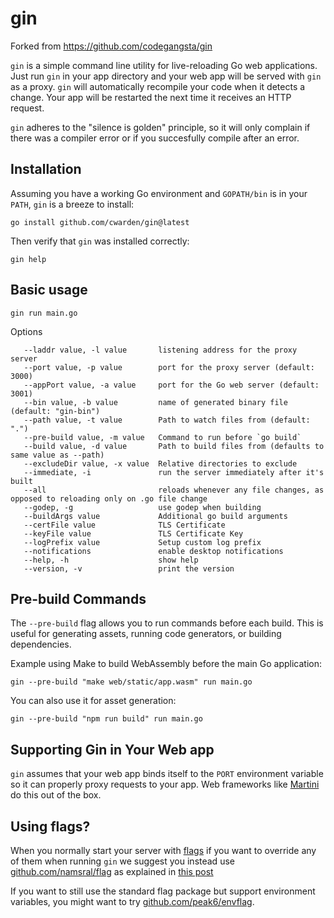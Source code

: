 gin
========

Forked from https://github.com/codegangsta/gin

`gin` is a simple command line utility for live-reloading Go web applications.
Just run `gin` in your app directory and your web app will be served with
`gin` as a proxy. `gin` will automatically recompile your code when it
detects a change. Your app will be restarted the next time it receives an
HTTP request.

`gin` adheres to the "silence is golden" principle, so it will only complain
if there was a compiler error or if you succesfully compile after an error.

## Installation

Assuming you have a working Go environment and `GOPATH/bin` is in your
`PATH`, `gin` is a breeze to install:

```shell
go install github.com/cwarden/gin@latest
```

Then verify that `gin` was installed correctly:

```shell
gin help
```
## Basic usage
```shell
gin run main.go
```
Options
```
   --laddr value, -l value       listening address for the proxy server
   --port value, -p value        port for the proxy server (default: 3000)
   --appPort value, -a value     port for the Go web server (default: 3001)
   --bin value, -b value         name of generated binary file (default: "gin-bin")
   --path value, -t value        Path to watch files from (default: ".")
   --pre-build value, -m value   Command to run before `go build`
   --build value, -d value       Path to build files from (defaults to same value as --path)
   --excludeDir value, -x value  Relative directories to exclude
   --immediate, -i               run the server immediately after it's built
   --all                         reloads whenever any file changes, as opposed to reloading only on .go file change
   --godep, -g                   use godep when building
   --buildArgs value             Additional go build arguments
   --certFile value              TLS Certificate
   --keyFile value               TLS Certificate Key
   --logPrefix value             Setup custom log prefix
   --notifications               enable desktop notifications
   --help, -h                    show help
   --version, -v                 print the version
```

## Pre-build Commands
The `--pre-build` flag allows you to run commands before each build. This is useful for 
generating assets, running code generators, or building dependencies.

Example using Make to build WebAssembly before the main Go application:
```shell
gin --pre-build "make web/static/app.wasm" run main.go
```

You can also use it for asset generation:
```shell
gin --pre-build "npm run build" run main.go
```

## Supporting Gin in Your Web app
`gin` assumes that your web app binds itself to the `PORT` environment
variable so it can properly proxy requests to your app. Web frameworks
like [Martini](http://github.com/codegangsta/martini) do this out of
the box.

## Using flags?
When you normally start your server with [flags](https://godoc.org/flag)
if you want to override any of them when running `gin` we suggest you
instead use [github.com/namsral/flag](https://github.com/namsral/flag)
as explained in [this post](http://stackoverflow.com/questions/24873883/organizing-environment-variables-golang/28160665#28160665)

If you want to still use the standard flag package but support environment variables, you might want to try [github.com/peak6/envflag](https://github.com/peak6/envflag).
